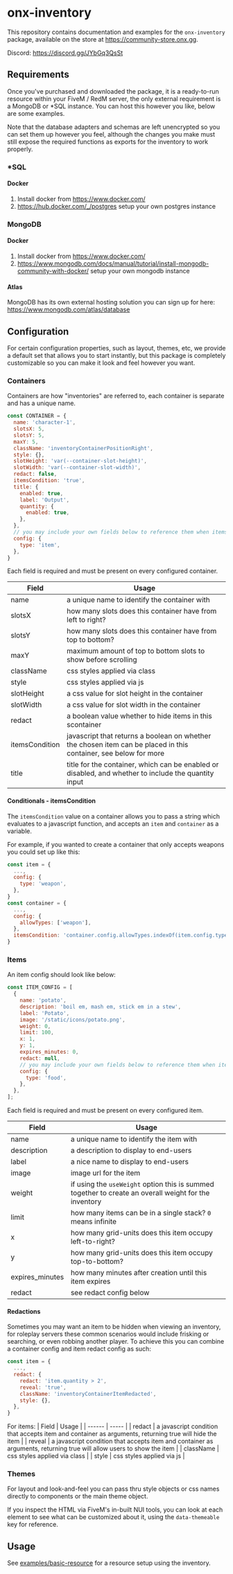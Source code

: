 # onx-inventory

This repository contains documentation and examples for the `onx-inventory` package, available on the store at https://community-store.onx.gg.

Discord: https://discord.gg/JYbGq3QsSt

## Requirements

Once you've purchased and downloaded the package, it is a ready-to-run resource within your FiveM / RedM server, the only external requirement is a MongoDB or *SQL instance. You can host this however you like, below are some examples.

Note that the database adapters and schemas are left unencrypted so you can set them up however you feel, although the changes you make must still expose the required functions as exports for the inventory to work properly.

### *SQL

#### Docker

1. Install docker from https://www.docker.com/
1. https://hub.docker.com/_/postgres setup your own postgres instance

### MongoDB

#### Docker

1. Install docker from https://www.docker.com/
1. https://www.mongodb.com/docs/manual/tutorial/install-mongodb-community-with-docker/ setup your own mongodb instance

#### Atlas

MongoDB has its own external hosting solution you can sign up for here: https://www.mongodb.com/atlas/database

## Configuration

For certain configuration properties, such as layout, themes, etc, we provide a default set that allows you to start instantly, but this package is completely customizable so you can make it look and feel however you want.

### Containers

Containers are how "inventories" are referred to, each container is separate and has a unique name.

```javascript
const CONTAINER = {
  name: 'character-1',
  slotsX: 5,
  slotsY: 5,
  maxY: 5,
  className: 'inventoryContainerPositionRight',
  style: {},
  slotHeight: 'var(--container-slot-height)',
  slotWidth: 'var(--container-slot-width)',
  redact: false,
  itemsCondition: 'true',
  title: {
    enabled: true,
    label: 'Output',
    quantity: {
      enabled: true,
    },
  },
  // you may include your own fields below to reference them when items are passed thru to js functions as variables
  config: {
    type: 'item',
  },
}
```

Each field is required and must be present on every configured container.

| Field | Usage |
| ------ | ----- |
| name | a unique name to identify the container with |
| slotsX | how many slots does this container have from left to right? |
| slotsY | how many slots does this container have from top to bottom? |
| maxY | maximum amount of top to bottom slots to show before scrolling |
| className | css styles applied via class |
| style | css styles applied via js |
| slotHeight | a css value for slot height in the container |
| slotWidth | a css value for slot width in the container |
| redact | a boolean value whether to hide items in this scontainer |
| itemsCondition | javascript that returns a boolean on whether the chosen item can be placed in this container, see below for more |
| title | title for the container, which can be enabled or disabled, and whether to include the quantity input |

#### Conditionals - itemsCondition

The `itemsCondition` value on a container allows you to pass a string which evaluates to a javascript function, and accepts an `item` and `container` as a variable.

For example, if you wanted to create a container that only accepts weapons you could set up like this:

```javascript
const item = {
  ...,
  config: {
    type: 'weapon',
  },
}
const container = {
  ...,
  config: {
    allowTypes: ['weapon'],
  },
  itemsCondition: 'container.config.allowTypes.indexOf(item.config.type) !== -1',
}
```

### Items

An item config should look like below:

```javascript
const ITEM_CONFIG = [
  {
    name: 'potato',
    description: 'boil em, mash em, stick em in a stew',
    label: 'Potato',
    image: '/static/icons/potato.png',
    weight: 0,
    limit: 100,
    x: 1,
    y: 1,
    expires_minutes: 0,
    redact: null,
    // you may include your own fields below to reference them when items are passed thru to js functions as variables
    config: {
      type: 'food',
    },
  },
];
```

Each field is required and must be present on every configured item.

| Field | Usage |
| ------ | ----- |
| name | a unique name to identify the item with |
| description | a description to display to end-users |
| label | a nice name to display to end-users |
| image | image url for the item |
| weight | if using the `useWeight` option this is summed together to create an overall weight for the inventory |
| limit | how many items can be in a single stack? `0` means infinite |
| x | how many grid-units does this item occupy left-to-right? |
| y | how many grid-units does this item occupy top-to-bottom? |
| expires_minutes | how many minutes after creation until this item expires |
| redact | see redact config below |

#### Redactions

Sometimes you may want an item to be hidden when viewing an inventory, for roleplay servers these common scenarios would include frisking or searching, or even robbing another player. To achieve this you can combine a container config and item redact config as such:

```javascript
const item = {
  ...,
  redact: {
    redact: 'item.quantity > 2',
    reveal: 'true',
    className: 'inventoryContainerItemRedacted',
    style: {},
  },
}
```

For items: 
| Field | Usage |
| ------ | ----- |
| redact | a javascript condition that accepts item and container as arguments, returning true will hide the item |
| reveal | a javascript condition that accepts item and container as arguments, returning true will allow users to show the item |
| className | css styles applied via class |
| style | css styles applied via js |

### Themes

For layout and look-and-feel you can pass thru style objects or css names directly to components or the main theme object.

If you inspect the HTML via FiveM's in-built NUI tools, you can look at each element to see what can be customized about it, using the `data-themeable` key for reference.

## Usage

See [examples/basic-resource](https://github.com/onxgg/rockstar/tree/main/onx-inventory/examples/basic-resource) for a resource setup using the inventory.
